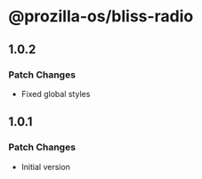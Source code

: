 # @prozilla-os/bliss-radio

## 1.0.2

### Patch Changes

- Fixed global styles

## 1.0.1

### Patch Changes

- Initial version
